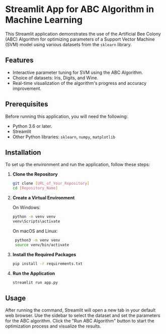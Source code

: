 # Streamlit App for ABC Algorithm in Machine Learning

This Streamlit application demonstrates the use of the Artificial Bee Colony (ABC) Algorithm for optimizing parameters of a Support Vector Machine (SVM) model using various datasets from the `sklearn` library.

## Features

- Interactive parameter tuning for SVM using the ABC Algorithm.
- Choice of datasets: Iris, Digits, and Wine.
- Real-time visualization of the algorithm's progress and accuracy improvement.

## Prerequisites

Before running this application, you will need the following:

- Python 3.6 or later.
- Streamlit
- Other Python libraries: `sklearn`, `numpy`, `matplotlib`

## Installation

To set up the environment and run the application, follow these steps:

1. **Clone the Repository**

   ```bash
   git clone [URL_of_Your_Repository]
   cd [Repository_Name]
    ```
   
2. **Create a Virtual Environment**

   On Windows:
   ```bash
   python -m venv venv
   venv\Scripts\activate
   ```
   
   On macOS and Linux:
   ```bash
    python3 -m venv venv
    source venv/bin/activate
    ```

3. **Install the Required Packages**
    ```bash
    pip install -r requirements.txt
    ```

4. **Run the Application**
    ```bash
    streamlit run app.py
    ```
   
## Usage
After running the command, Streamlit will open a new tab in your default web browser. Use the sidebar to select the dataset and set the parameters for the ABC algorithm. Click the "Run ABC Algorithm" button to start the optimization process and visualize the results.
